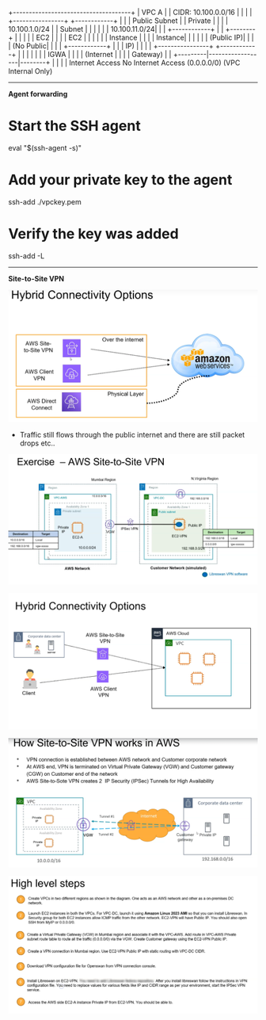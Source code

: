 +-------------------------------------+
|               VPC A                 |
|  CIDR: 10.100.0.0/16                |
|                                     |
|  +----------------+  +------------+ |
|  | Public Subnet  |  | Private    | |
|  | 10.100.1.0/24  |  | Subnet     | |
|  |                |  | 10.100.11.0/24|
|  | +------------+ |  | +--------+ | |
|  | | EC2        | |  | | EC2    | | |
|  | | Instance   | |  | | Instance| | |
|  | | (Public IP)| |  | | (No Public| |
|  | +------------+ |  | | IP)     | | |
|  +----------------+  +------------+ |
|         |                  |        |
|         | IGWA             |        |
|         | (Internet        |        |
|         |  Gateway)        |        |
+---------|------------------|--------+
          |                  |
          |                  |
    Internet Access     No Internet Access
      (0.0.0.0/0)       (VPC Internal Only)

---

**Agent forwarding**

# Start the SSH agent
eval "$(ssh-agent -s)"

# Add your private key to the agent
ssh-add ./vpckey.pem

# Verify the key was added
ssh-add -L

---

**Site-to-Site VPN**

![Demo image](hybridconnectivity.png)

- Traffic still flows through the public internet and there are still packet drops etc..

![Demo image](site2siteimp.png)

![Demo image](hybridconnectivity2.png)

![Demo image](site2site.png)

![Demo image](site2sitesteps.png)

